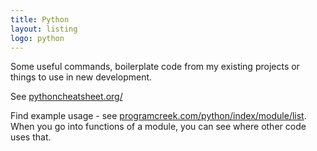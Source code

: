 ```yaml
---
title: Python
layout: listing
logo: python
---
```


Some useful commands, boilerplate code from my existing projects or things to use in new development.

See [pythoncheatsheet.org/](https://www.pythoncheatsheet.org/)

Find example usage - see [programcreek.com/python/index/module/list](https://www.programcreek.com/python/index/module/list). When you go into functions of a module, you can see where other code uses that.
